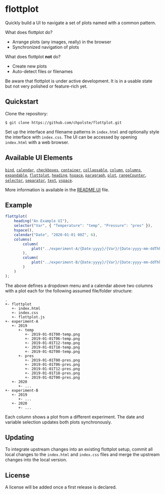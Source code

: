 # flottplot

Quickly build a UI to navigate a set of plots named with a common pattern.

What does flottplot do?

- Arrange plots (any images, really) in the browser
- Synchronized navigation of plots

What does flottplot __not__ do?

- Create new plots
- Auto-detect files or filenames

Be aware that flottplot is under active development.
It is in a usable state but not very polished or feature-rich yet.


## Quickstart

Clone the repository:

    $ git clone https://github.com/chpolste/flottplot.git

Set up the interface and filename patterns in `index.html` and optionally style the interface with `index.css`.
The UI can be accessed by opening `index.html` with a web browser.


## Available UI Elements

[`bind`](README.UI.md#bind),
[`calendar`](README.UI.md#calendar),
[`checkboxes`](README.UI.md#checkboxes),
[`container`](README.UI.md#container),
[`collapsable`](README.UI.md#collapsable),
[`column`](README.UI.md#column),
[`columns`](README.UI.md#columns),
[`expandable`](README.UI.md#expandable),
[`flottplot`](README.UI.md#flottplot),
[`heading`](README.UI.md#heading),
[`hspace`](README.UI.md#hspace),
[`paragraph`](README.UI.md#paragraph),
[`plot`](README.UI.md#plot),
[`rangeCounter`](README.UI.md#rangecounter),
[`selector`](README.UI.md#selector),
[`separator`](README.UI.md#separator),
[`text`](README.UI.md#text),
[`vspace`](README.UI.md#vspace).

More information is available in the [README.UI](README.UI.md) file.


## Example

```javascript
flottplot(
    heading("An Example UI"),
    selector("Var", { "Temperature": "temp", "Pressure": "pres" }),
    hspace(),
    calendar("Date", "2020-01-01 00Z", 6),
    columns(
        column(
            plot("../experiment-A/{Date:yyyy}/{Var}/{Date:yyyy-mm-ddThh}-{Var}.png")
        ),
        column(
            plot("../experiment-B/{Date:yyyy}/{Var}/{Date:yyyy-mm-ddThh}-{Var}.png")
        )
    )
);
```

The above defines a dropdown menu and a calendar above two columns with a plot each for the following assumed file/folder structure:

    .
    +- flottplot
       +- index.html
       +- index.css
       +- flottplot.js
    +- experiment-A
       +- 2019
          +- temp
             +- 2019-01-01T00-temp.png
             +- 2019-01-01T06-temp.png
             +- 2019-01-01T12-temp.png
             +- 2019-01-01T18-temp.png
             +- 2019-01-02T00-temp.png
          +- pres
             +- 2019-01-01T00-pres.png
             +- 2019-01-01T06-pres.png
             +- 2019-01-01T12-pres.png
             +- 2019-01-01T18-pres.png
             +- 2019-01-02T00-pres.png
       +- 2020
          +- ...
    +- experiment-B
       +- 2019
          +- ...
       +- 2020
          +- ...

Each column shows a plot from a different experiment.
The date and variable selection updates both plots synchronously.


## Updating

To integrate upstream changes into an existing flottplot setup, commit all local changes to the `index.html` and `index.css` files and merge the upstream changes into the local version.


## License

A license will be added once a first release is declared.


